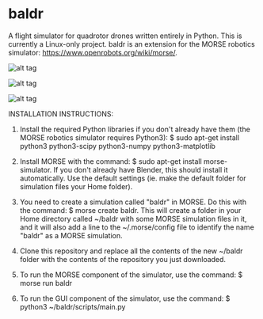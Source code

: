 # baldr
A flight simulator for quadrotor drones written entirely in Python. This is currently a Linux-only project. baldr is an extension for the MORSE robotics simulator: https://www.openrobots.org/wiki/morse/.

![alt tag](http://i58.tinypic.com/wrki88.jpg)

![alt tag](http://i61.tinypic.com/rr2s00.jpg)

![alt tag](http://s21.postimg.org/batq0sp43/Screenshot_from_2015_06_18_22_00_34.jpg)

INSTALLATION INSTRUCTIONS:

1. Install the required Python libraries if you don't already have them (the MORSE robotics simulator requires Python3):
	$ sudo apt-get install python3 python3-scipy python3-numpy python3-matplotlib

2. Install MORSE with the command:
	$ sudo apt-get install morse-simulator.
	If you don't already have Blender, this should install it automatically. Use the default settings (ie. make the default folder for simulation files your Home folder).

3. You need to create a simulation called "baldr" in MORSE. Do this with the command:
	$ morse create baldr.
	This will create a folder in your Home directory called ~/baldr with some MORSE simulation files in it, and it will also add a line to the ~/.morse/config file to identify the name "baldr" as a MORSE simulation.

4. Clone this repository and replace all the contents of the new ~/baldr folder with the contents of the repository you just downloaded.

5. To run the MORSE component of the simulator, use the command:
	$ morse run baldr

6. To run the GUI component of the simulator, use the command:
	$ python3 ~/baldr/scripts/main.py
